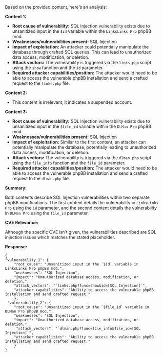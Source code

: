 Based on the provided content, here's an analysis:

**Content 1:**

*   **Root cause of vulnerability:** SQL Injection vulnerability exists due to unsanitized input in the `$id` variable within the `LinksLinks Pro` phpBB mod.
*   **Weaknesses/vulnerabilities present:** SQL Injection
*   **Impact of exploitation:** An attacker could potentially manipulate the database through crafted SQL queries. This can lead to unauthorized data access, modification, or deletion.
*  **Attack vectors:** The vulnerability is triggered via the `links.php` script using the `show` function and the `id` parameter.
*   **Required attacker capabilities/position:** The attacker would need to be able to access the vulnerable phpBB installation and send a crafted request to the `links.php` file.

**Content 2:**

*   This content is irrelevant, it indicates a suspended account.

**Content 3:**

*   **Root cause of vulnerability:** SQL Injection vulnerability exists due to unsanitized input in the `$file_id` variable within the `DLMan Pro` phpBB mod.
*  **Weaknesses/vulnerabilities present:** SQL Injection
*   **Impact of exploitation:** Similar to the first content, an attacker can potentially manipulate the database, potentially leading to unauthorized data access, modification, or deletion.
*  **Attack vectors:** The vulnerability is triggered via the `dlman.php` script using the `file_info` function and the `file_id` parameter.
*   **Required attacker capabilities/position:**  The attacker would need to be able to access the vulnerable phpBB installation and send a crafted request to the `dlman.php` file.

**Summary:**

Both contents describe SQL Injection vulnerabilities within two separate phpBB modifications. The first content details the vulnerability in `LinksLinks Pro` using the `id` parameter, and the second content details the vulnerability in `DLMan Pro` using the `file_id` parameter.

**CVE Relevance:**

Although the specific CVE isn't given, the vulnerabilities described are SQL injection issues which matches the stated placeholder.

**Response:**

```
{
"vulnerability_1": {
    "root_cause": "Unsanitized input in the `$id` variable in LinksLinks Pro phpBB mod.",
    "weaknesses": "SQL Injection",
    "impact": "Unauthorized database access, modification, or deletion.",
    "attack_vectors": "`links.php?func=show&id=[SQL Injection]`",
    "attacker_capabilities": "Ability to access the vulnerable phpBB installation and send crafted request."
    },
 "vulnerability_2": {
    "root_cause": "Unsanitized input in the `$file_id` variable in DLMan Pro phpBB mod.",
    "weaknesses": "SQL Injection",
    "impact": "Unauthorized database access, modification, or deletion.",
     "attack_vectors": "`dlman.php?func=file_info&file_id=[SQL Injection]`",
    "attacker_capabilities": "Ability to access the vulnerable phpBB installation and send crafted request."
    }
}
```